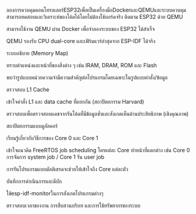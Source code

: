 ลองการควบคุมคอนโทรลเลอร์ESP32เพื่อเป็นเครื่องมือDockerและQEMUและระบบควบคุมสามารถทดสอบและวิเคราะห์ของโค้ดได้โดยไม่ต้องใช้บอร์ดจริง
ติดตาม ESP32 ด้วย QEMU

สามารถใช้งาน QEMU ผ่าน Docker เพื่อจำลองระบบของ ESP32 ได้สำเร็จ

QEMU รองรับ CPU dual-core และเฟิร์มแวร์ล่าสุดจาก ESP-IDF ได้จริง

ระบบอธิบาย (Memory Map)

ทราบตำแหน่งและหน้าที่ของสิ่งต่าง ๆ เช่น IRAM, DRAM, ROM และ Flash

พบว่ารูปแบบหน่วยความจำมีความสำคัญต่อโปรแกรมโดยเฉพาะในรูปแบบคำสั่ง/ข้อมูล

ตรวจสอบ L1 Cache

เข้าใจคำสั่ง L1 และ data cache ที่แยกกัน (สถาปัตยกรรม Harvard)

ตรวจสอบเพื่อตรวจสอบแคชจากรันโค้ดที่มีข้อมูลซ้ำและสังเกตเห็นด้านประสิทธิภาพ (เชิงคุณภาพ)

สถาปัตยกรรมแบบดูอัลคอร์

เรียนรู้เกี่ยวกับวิธีการของ Core 0 และ Core 1

เข้าใจแนวคิด FreeRTOS job scheduling ใครแต่ละ Core ทำหน้าที่แตกต่าง เช่น Core 0 การจัดการ system job / Core 1 รัน user job

การรันโปรแกรมแบบมัลติเธรดจะช่วยให้เข้าใจถึง Core แต่ละตัว

บันทึกการดำเนินการและดีบัก

ใช้esp-idf-monitorในการสังเกตโปรแกรมต่างๆ

ตรวจสอบเวลาของงาน การสืบสวนบริบท และการใช้ทรัพยากรของระบบ